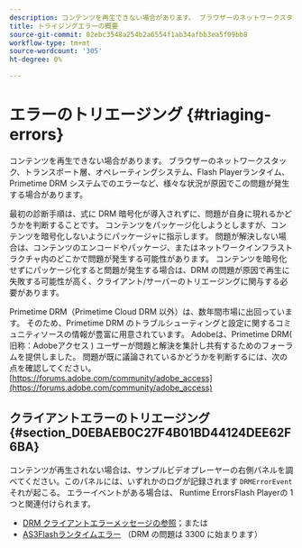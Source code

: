 ```yaml
---
description: コンテンツを再生できない場合があります。 ブラウザーのネットワークスタック、トランスポート層、オペレーティングシステム、Flash Playerランタイム、Primetime DRM システムでのエラーなど、様々な状況が原因でこの問題が発生する場合があります。
title: トライジングエラーの概要
source-git-commit: 02ebc3548a254b2a6554f1ab34afbb3ea5f09bb8
workflow-type: tm+mt
source-wordcount: '305'
ht-degree: 0%

---
```


# エラーのトリエージング {#triaging-errors}

コンテンツを再生できない場合があります。 ブラウザーのネットワークスタック、トランスポート層、オペレーティングシステム、Flash Playerランタイム、Primetime DRM システムでのエラーなど、様々な状況が原因でこの問題が発生する場合があります。

最初の診断手順は、式に DRM 暗号化が導入されずに、問題が自身に現れるかどうかを判断することです。 コンテンツをパッケージ化しようとしますが、コンテンツを暗号化しないようにパッケージャに指示します。 問題が解決しない場合は、コンテンツのエンコードやパッケージ、またはネットワークインフラストラクチャ内のどこかで問題が発生する可能性があります。 コンテンツを暗号化せずにパッケージ化すると問題が発生する場合は、DRM の問題が原因で再生に失敗する可能性が高く、クライアント/サーバーのトリエージングに関与する必要があります。

Primetime DRM（Primetime Cloud DRM 以外）は、数年間市場に出回っています。 そのため、Primetime DRM のトラブルシューティングと設定に関するコミュニティソースの情報が豊富に用意されています。 Adobeは、Primetime DRM( 旧称：Adobeアクセス ) ユーザーが問題と解決を集計し共有するためのフォーラムを提供しました。 問題が既に議論されているかどうかを判断するには、次の点を確認してください。 [https://forums.adobe.com/community/adobe_access](https://forums.adobe.com/community/adobe_access)

## クライアントエラーのトリエージング {#section_D0EBAEB0C27F4B01BD44124DEE62F6BA}

コンテンツが再生されない場合は、サンプルビデオプレーヤーの右側パネルを調べてください。このパネルには、いずれかのログが記録されます `DRMErrorEvent` それが起こる。 エラーイベントがある場合は、 Runtime ErrorsFlash Playerの 1 つと関連付けられます。

* [DRM クライアントエラーメッセージの参照](https://help.adobe.com/en_US/primetime/drm/index.html#reference-DRM_Client_Error_Messages)；または
* [AS3Flashランタイムエラー](https://help.adobe.com/en_US/FlashPlatform/reference/actionscript/3/runtimeErrors.html) （DRM の問題は 3300 に始まります）
